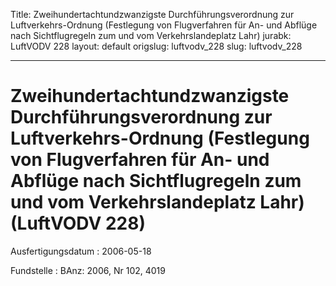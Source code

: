 Title: Zweihundertachtundzwanzigste Durchführungsverordnung zur Luftverkehrs-Ordnung
  (Festlegung von Flugverfahren für An- und Abflüge nach Sichtflugregeln zum und vom
  Verkehrslandeplatz Lahr)
jurabk: LuftVODV 228
layout: default
origslug: luftvodv_228
slug: luftvodv_228

---

# Zweihundertachtundzwanzigste Durchführungsverordnung zur Luftverkehrs-Ordnung (Festlegung von Flugverfahren für An- und Abflüge nach Sichtflugregeln zum und vom Verkehrslandeplatz Lahr) (LuftVODV 228)

Ausfertigungsdatum
:   2006-05-18

Fundstelle
:   BAnz: 2006, Nr 102, 4019

